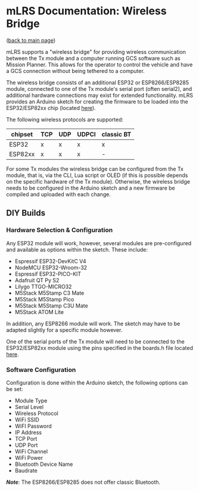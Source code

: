 # mLRS Documentation: Wireless Bridge #

([back to main page](../README.md))

mLRS supports a "wireless bridge" for providing wireless communication between the Tx module and a computer running GCS software such as Mission Planner. This allows for the operator to control the vehicle and have a GCS connection without being tethered to a computer.

The wireless bridge consists of an additional ESP32 or ESP8266/ESP8285 module, connected to one of the Tx module's serial port (often serial2), and additional hardware connections may exist for extended functionality. mLRS provides an Arduino sketch for creating the firmware to be loaded into the ESP32/ESP82xx chip (located [here](https://github.com/olliw42/mLRS/tree/main/esp/mlrs-wireless-bridge)).

The following wireless protocols are supported:

| chipset  | TCP | UDP | UDPCl | classic BT |
| --- | --- | --- | --- | --- |
| ESP32 | x | x | x | x |
| ESP82xx | x | x | x | - |

For some Tx modules the wireless bridge can be configured from the Tx module, that is, via the CLI, Lua script or OLED (if this is possible depends on the specific hardware of the Tx module). Otherwise, the wireless bridge needs to be configured in the Arduino sketch and a new firmware be compiled and uploaded with each change.

## DIY Builds

### Hardware Selection & Configuration

Any ESP32 module will work, however, several modules are pre-configured and available as options within the sketch. These include:

- Espressif ESP32-DevKitC V4
- NodeMCU ESP32-Wroom-32
- Espressif ESP32-PICO-KIT
- Adafruit QT Py S2
- Lilygo TTGO-MICRO32
- M5Stack M5Stamp C3 Mate
- M5Stack M5Stamp Pico
- M5Stack M5Stamp C3U Mate
- M5Stack ATOM Lite

In addition, any ESP8266 module will work. The sketch may have to be adapted slightly for a specific module however.

One of the serial ports of the Tx module will need to be connected to the ESP32/ESP82xx module using the pins specified in the boards.h file located [here](https://github.com/olliw42/mLRS/blob/main/esp/mlrs-wireless-bridge/mlrs-wireless-bridge-boards.h).

### Software Configuration

Configuration is done within the Arduino sketch, the following options can be set:

- Module Type
- Serial Level
- Wireless Protocol
- WiFi SSID
- WiFI Password
- IP Address
- TCP Port
- UDP Port
- WiFi Channel
- WiFi Power
- Bluetooth Device Name
- Baudrate

***Note***: The ESP8266/ESP8285 does not offer classic Bluetooth.
